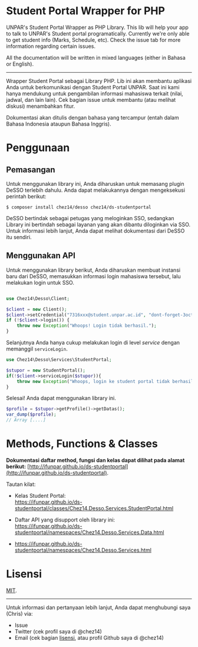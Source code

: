 # Student Portal Wrapper for PHP

UNPAR's Student Portal Wrapper as PHP Library. This lib will help your app to talk to UNPAR's Student portal programatically. Currently we're only able to get student info (Marks, Schedule, etc). Check the issue tab for more information regarding certain issues.

All the documentation will be written in mixed languages (either in Bahasa or English).

---

Wrapper Student Portal sebagai Library PHP. Lib ini akan membantu aplikasi Anda untuk berkomunikasi dengan Student Portal UNPAR. Saat ini kami hanya mendukung untuk pengambilan informasi mahasiswa terkait (nilai, jadwal, dan lain lain). Cek bagian issue untuk membantu (atau melihat diskusi) menambahkan fitur.

Dokumentasi akan ditulis dengan bahasa yang tercampur (entah dalam Bahasa Indonesia ataupun Bahasa Inggris).

# Penggunaan

## Pemasangan

Untuk menggunakan library ini, Anda diharuskan untuk memasang plugin DeSSO terlebih dahulu. Anda dapat melakukannya dengan mengeksekusi perintah berikut:

```shell
$ composer install chez14/desso chez14/ds-studentportal
```

DeSSO bertindak sebagai petugas yang meloginkan SSO, sedangkan Library ini bertindah sebagai layanan yang akan dibantu diloginkan via SSO. Untuk informasi lebih lanjut, Anda dapat melihat dokumentasi dari DeSSO itu sendiri.

 ## Menggunakan API

Untuk menggunakan library berikut, Anda diharuskan membuat instansi baru dari DeSSO, memasukkan informasi login mahasiswa tersebut, lalu melakukan login untuk SSO.

```php

use Chez14\Desso\Client;

$client = new Client();
$client->setCredential("7316xxx@student.unpar.ac.id", "dont-forget-3oct11");
if (!$client->login()) {
	throw new Exception("Whoops! Login tidak berhasil.");
}
```

Selanjutnya Anda hanya cukup melakukan login di level *service* dengan memanggil `serviceLogin`.

```php
use Chez14\Desso\Services\StudentPortal;

$stupor = new StudentPortal();
if(!$client->serviceLogin($stupor)){
 	throw new Exception("Whoops, login ke student portal tidak berhasil.");
}
```

Selesai! Anda dapat menggunakan library ini.

```php
$profile = $stupor->getProfile()->getDatas();
var_dump($profile);
// Array [....]
```

# Methods, Functions & Classes

**Dokumentasi daftar method, fungsi dan kelas dapat dilihat pada alamat berikut:** [http://ifunpar.github.io/ds-studentportal](http://ifunpar.github.io/ds-studentportal).

Tautan kilat:
- Kelas Student Portal: \
  https://ifunpar.github.io/ds-studentportal/classes/Chez14.Desso.Services.StudentPortal.html
  
- Daftar API yang disupport oleh library ini: \
  https://ifunpar.github.io/ds-studentportal/namespaces/Chez14.Desso.Services.Data.html
  
- https://ifunpar.github.io/ds-studentportal/namespaces/Chez14.Desso.Services.html


# Lisensi

[MIT](LICENSE).

---

Untuk informasi dan pertanyaan lebih lanjut, Anda dapat menghubungi saya (Chris) via:

- Issue
- Twitter (cek profil saya di @chez14)
- Email (cek bagian [lisensi](LICENSE), atau profil Github saya di @chez14)